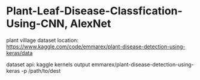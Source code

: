 # Plant-Leaf-Disease-Classfication-Using-CNN, AlexNet

plant village dataset location: https://www.kaggle.com/code/emmarex/plant-disease-detection-using-keras/data

dataset api: kaggle kernels output emmarex/plant-disease-detection-using-keras -p /path/to/dest
